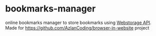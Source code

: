 # bookmarks-manager
online bookmarks manager to store bookmarks using [Webstorage API](https://developer.mozilla.org/en-US/docs/Web/API/Web_Storage_API).
Made for https://github.com/AzlanCoding/browser-in-website project
